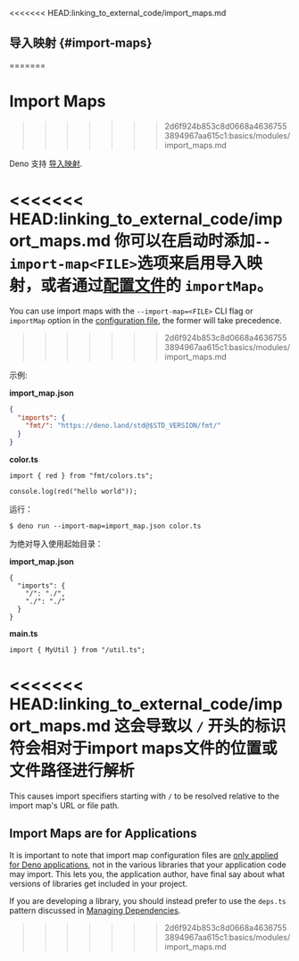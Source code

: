 <<<<<<< HEAD:linking_to_external_code/import_maps.md
## 导入映射 {#import-maps}
=======
# Import Maps
>>>>>>> 2d6f924b853c8d0668a46367553894967aa615c1:basics/modules/import_maps.md

Deno 支持 [导入映射](https://github.com/WICG/import-maps).

<<<<<<< HEAD:linking_to_external_code/import_maps.md
你可以在启动时添加`--import-map<FILE>`选项来启用导入映射，或者通过[配置文件](../getting_started/configuration_file.md)的
`importMap`。
=======
You can use import maps with the `--import-map=<FILE>` CLI flag or `importMap`
option in the [configuration file](../../getting_started/configuration_file.md),
the former will take precedence.
>>>>>>> 2d6f924b853c8d0668a46367553894967aa615c1:basics/modules/import_maps.md

示例:

**import_map.json**

```json
{
  "imports": {
    "fmt/": "https://deno.land/std@$STD_VERSION/fmt/"
  }
}
```

**color.ts**

```ts, ignore
import { red } from "fmt/colors.ts";

console.log(red("hello world"));
```

运行：

```shell
$ deno run --import-map=import_map.json color.ts
```

为绝对导入使用起始目录：

**import_map.json**

```jsonc
{
  "imports": {
    "/": "./",
    "./": "./"
  }
}
```

**main.ts**

```ts, ignore
import { MyUtil } from "/util.ts";
```

<<<<<<< HEAD:linking_to_external_code/import_maps.md
这会导致以 `/` 开头的标识符会相对于import maps文件的位置或文件路径进行解析
=======
This causes import specifiers starting with `/` to be resolved relative to the
import map's URL or file path.

## Import Maps are for Applications

It is important to note that import map configuration files are
[only applied for Deno applications][scope], not in the various libraries that
your application code may import. This lets you, the application author, have
final say about what versions of libraries get included in your project.

If you are developing a library, you should instead prefer to use the `deps.ts`
pattern discussed in [Managing Dependencies].

[scope]: https://github.com/WICG/import-maps#scope
[Managing Dependencies]: ../../examples/manage_dependencies.md
>>>>>>> 2d6f924b853c8d0668a46367553894967aa615c1:basics/modules/import_maps.md
